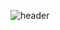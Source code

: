 
![header](https://capsule-render.vercel.app/api?type=shark&color=auto&height=300&section=header&text=%EA%B9%80%EC%84%A0%EC%9A%B0&fontSize=90)